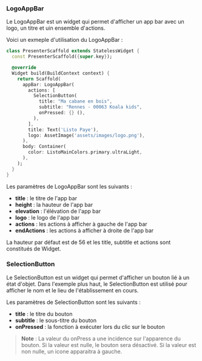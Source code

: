 ### LogoAppBar

Le LogoAppBar est un widget qui permet d'afficher un app bar avec un logo, un titre et uin ensemble d'actions.

Voici un exmeple d'utilisation du LogoAppBar :

```dart
class PresenterScaffold extends StatelessWidget {
  const PresenterScaffold({super.key});

  @override
  Widget build(BuildContext context) {
    return Scaffold(
      appBar: LogoAppBar(
        actions: [
          SelectionButton(
            title: "Ma cabane en bois",
            subtitle: "Rennes - 00063 Koala kids",
            onPressed: {} (),
          ),
        ],
        title: Text('Listo Paye'),
        logo: AssetImage('assets/images/logo.png'),
      ),
      body: Container(
        color: ListoMainColors.primary.ultraLight,
      ),
    );
  }
}
```
Les paramètres de LogoAppBar sont les suivants :
- **title** : le titre de l'app bar
- **height** : la hauteur de l'app bar
- **elevation** : l'élévation de l'app bar
- **logo** : le logo de l'app bar
- **actions** : les actions à afficher à gauche de l'app bar
- **endActions** : les actions à afficher à droite de l'app bar

La hauteur par défaut est de 56 et les title, subtitle et actions sont constitués de Widget.

### SelectionButton

Le SelectionButton est un widget qui permet d'afficher un bouton lié à un état d'objet.
Dans l'exemple plus haut, le SelectionButton est utilisé pour afficher le nom et le lieu de l'établissement en cours.

Les paramètres de SelectionButton sont les suivants :
- **title** : le titre du bouton
- **subtitle** : le sous-titre du bouton
- **onPressed** : la fonction à exécuter lors du clic sur le bouton

> **Note** : La valeur du onPress a une incidence sur l'apparence du bouton. Si la valeur est nulle, le bouton sera désactivé. Si la valeur est non nulle, un icone apparaitra à gauche.
